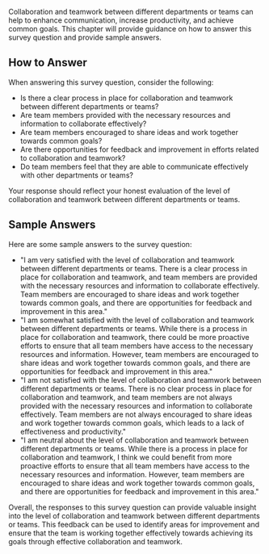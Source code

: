 

Collaboration and teamwork between different departments or teams can help to enhance communication, increase productivity, and achieve common goals. This chapter will provide guidance on how to answer this survey question and provide sample answers.

How to Answer
-------------

When answering this survey question, consider the following:

* Is there a clear process in place for collaboration and teamwork between different departments or teams?
* Are team members provided with the necessary resources and information to collaborate effectively?
* Are team members encouraged to share ideas and work together towards common goals?
* Are there opportunities for feedback and improvement in efforts related to collaboration and teamwork?
* Do team members feel that they are able to communicate effectively with other departments or teams?

Your response should reflect your honest evaluation of the level of collaboration and teamwork between different departments or teams.

Sample Answers
--------------

Here are some sample answers to the survey question:

* "I am very satisfied with the level of collaboration and teamwork between different departments or teams. There is a clear process in place for collaboration and teamwork, and team members are provided with the necessary resources and information to collaborate effectively. Team members are encouraged to share ideas and work together towards common goals, and there are opportunities for feedback and improvement in this area."
* "I am somewhat satisfied with the level of collaboration and teamwork between different departments or teams. While there is a process in place for collaboration and teamwork, there could be more proactive efforts to ensure that all team members have access to the necessary resources and information. However, team members are encouraged to share ideas and work together towards common goals, and there are opportunities for feedback and improvement in this area."
* "I am not satisfied with the level of collaboration and teamwork between different departments or teams. There is no clear process in place for collaboration and teamwork, and team members are not always provided with the necessary resources and information to collaborate effectively. Team members are not always encouraged to share ideas and work together towards common goals, which leads to a lack of effectiveness and productivity."
* "I am neutral about the level of collaboration and teamwork between different departments or teams. While there is a process in place for collaboration and teamwork, I think we could benefit from more proactive efforts to ensure that all team members have access to the necessary resources and information. However, team members are encouraged to share ideas and work together towards common goals, and there are opportunities for feedback and improvement in this area."

Overall, the responses to this survey question can provide valuable insight into the level of collaboration and teamwork between different departments or teams. This feedback can be used to identify areas for improvement and ensure that the team is working together effectively towards achieving its goals through effective collaboration and teamwork.

